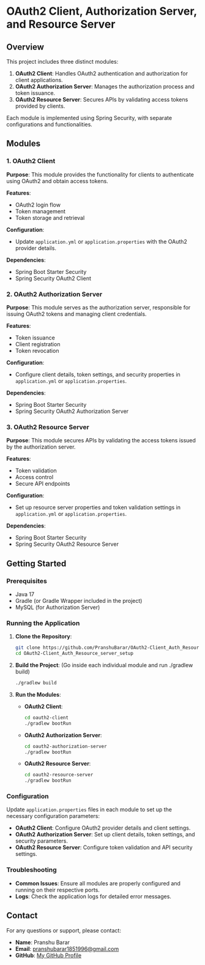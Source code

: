 # OAuth2 Client, Authorization Server, and Resource Server

## Overview

This project includes three distinct modules:

1. **OAuth2 Client**: Handles OAuth2 authentication and authorization for client applications.
2. **OAuth2 Authorization Server**: Manages the authorization process and token issuance.
3. **OAuth2 Resource Server**: Secures APIs by validating access tokens provided by clients.

Each module is implemented using Spring Security, with separate configurations and functionalities.

## Modules

### 1. OAuth2 Client

**Purpose**: This module provides the functionality for clients to authenticate using OAuth2 and obtain access tokens.

**Features**:
- OAuth2 login flow
- Token management
- Token storage and retrieval

**Configuration**:
- Update `application.yml` or `application.properties` with the OAuth2 provider details.

**Dependencies**:
- Spring Boot Starter Security
- Spring Security OAuth2 Client

### 2. OAuth2 Authorization Server

**Purpose**: This module serves as the authorization server, responsible for issuing OAuth2 tokens and managing client credentials.

**Features**:
- Token issuance
- Client registration
- Token revocation

**Configuration**:
- Configure client details, token settings, and security properties in `application.yml` or `application.properties`.

**Dependencies**:
- Spring Boot Starter Security
- Spring Security OAuth2 Authorization Server

### 3. OAuth2 Resource Server

**Purpose**: This module secures APIs by validating the access tokens issued by the authorization server.

**Features**:
- Token validation
- Access control
- Secure API endpoints

**Configuration**:
- Set up resource server properties and token validation settings in `application.yml` or `application.properties`.

**Dependencies**:
- Spring Boot Starter Security
- Spring Security OAuth2 Resource Server

## Getting Started

### Prerequisites

- Java 17
- Gradle (or Gradle Wrapper included in the project)
- MySQL (for Authorization Server)

### Running the Application

1. **Clone the Repository**:

    ```bash
    git clone https://github.com/PranshuBarar/OAuth2-Client_Auth_Resource_server_setup.git
    cd OAuth2-Client_Auth_Resource_server_setup
    ```

2. **Build the Project**: (Go inside each individual module and run ./gradlew build)

    ```bash
    ./gradlew build
    ```

3. **Run the Modules**:

    - **OAuth2 Client**:

        ```bash
        cd oauth2-client
        ./gradlew bootRun
        ```

    - **OAuth2 Authorization Server**:

        ```bash
        cd oauth2-authorization-server
        ./gradlew bootRun
        ```

    - **OAuth2 Resource Server**:

        ```bash
        cd oauth2-resource-server
        ./gradlew bootRun
        ```

### Configuration

Update `application.properties` files in each module to set up the necessary configuration parameters:

- **OAuth2 Client**: Configure OAuth2 provider details and client settings.
- **OAuth2 Authorization Server**: Set up client details, token settings, and security parameters.
- **OAuth2 Resource Server**: Configure token validation and API security settings.

### Troubleshooting

- **Common Issues**: Ensure all modules are properly configured and running on their respective ports.
- **Logs**: Check the application logs for detailed error messages.

## Contact

For any questions or support, please contact:

- **Name**: Pranshu Barar
- **Email**: pranshubarar1851996@gmail.com
- **GitHub**: [My GitHub Profile](https://github.com/PranshuBarar)

